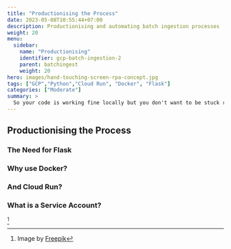 ```yaml
---
title: "Productionising the Process"
date: 2023-05-08T10:55:44+07:00
description: Productionising and automating batch ingestion processes
weight: 20
menu:
  sidebar:
    name: "Productionising"
    identifier: gcp-batch-ingestion-2
    parent: batchingest
    weight: 20
hero: images/hand-touching-screen-rpa-concept.jpg
tags: ["GCP","Python","Cloud Run", "Docker", "Flask"]
categories: ["Moderate"]
summary: >
  So your code is working fine locally but you don't want to be stuck running manual scripts every day. In this article, I introduce automating the process with Flask, Docker and Cloud Run.
---
```


## Productionising the Process

### The Need for Flask

### Why use Docker?

### And Cloud Run?

### What is a Service Account?

[^1]

[^1]: Image by <a href="https://www.freepik.com/free-photo/hand-touching-screen-rpa-concept_23992686.htm#query=automatic&position=0&from_view=search&track=sph">Freepik</a>